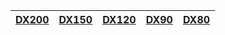 
| [DX200](https://github.com/Lurker00/DX200-firmware/releases) | [DX150](https://github.com/Lurker00/DX150-firmware/releases) | [DX120](https://github.com/Lurker00/DX120-firmware/releases) | [DX90](https://github.com/Lurker00/DX90-firmware/releases) | [DX80](https://github.com/Lurker00/DX80-firmware/releases) |
|:-------:|:-------:|:-------:|:------:|:------:|
